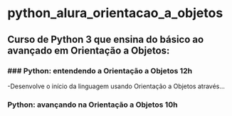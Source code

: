 # python_alura_orientacao_a_objetos
## Curso de Python 3 que ensina do básico ao avançado em Orientação a Objetos:
### ### Python: entendendo a Orientação a Objetos 12h
-Desenvolve o início da linguagem usando Orientação a Objetos através...
### Python: avançando na Orientação a Objetos 10h
